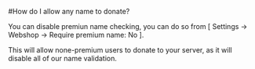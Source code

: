 #How do I allow any name to donate?

You can disable premiun name checking, you can do so from \[ Settings -&gt; Webshop -&gt; Require premium name: No \].

This will allow none-premium users to donate to your server, as it will disable all of our name validation.